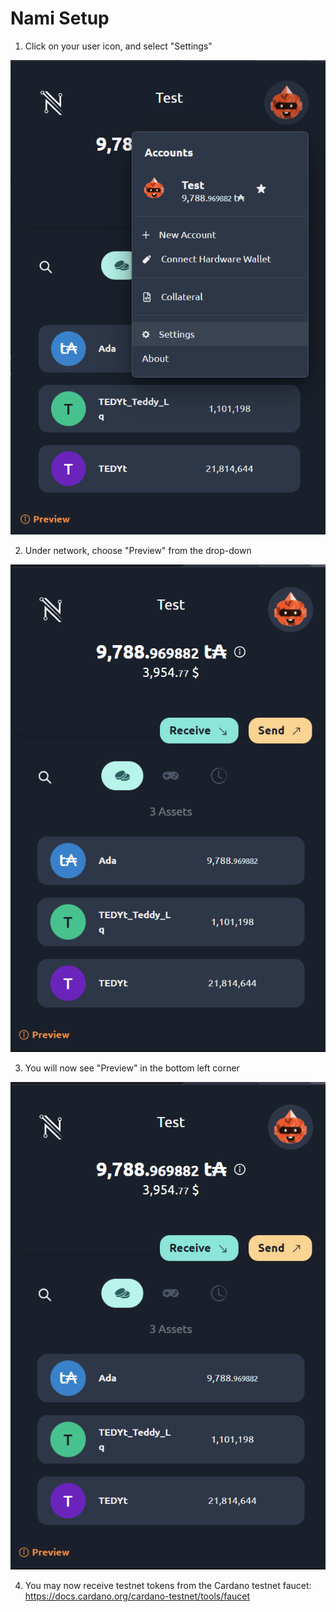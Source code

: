 # Nami Setup

1. Click on your user icon, and select "Settings"

![Nami](./img/Nami-Setup.webp)

2. Under network, choose "Preview" from the drop-down

![Nami](./img/Nami-Preview.webp)

3. You will now see "Preview" in the bottom left corner

![Nami](./img/Nami-Wallet.webp)

4. You may now receive testnet tokens from the Cardano testnet faucet: https://docs.cardano.org/cardano-testnet/tools/faucet
